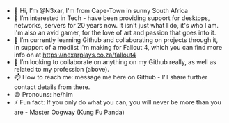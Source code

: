 - 👋 Hi, I’m @N3xar, I'm from Cape-Town in sunny South Africa
- 👀 I’m interested in Tech - have been providing support for desktops, networks, servers for 20 years now. It isn't just what I do, it's who I am. I'm also an avid gamer, for the love of art and passion that goes into it.
- 🌱 I’m currently learning Github and collaborating on projects through it, in support of a modlist I'm making for Fallout 4, which you can find more info on at https://nexarplays.co.za/fallout4
- 💞️ I’m looking to collaborate on anything on my Github really, as well as related to my profession (above).
- 📫 How to reach me: message me here on Github - I'll share further contact details from there.
- 😄 Pronouns: he/him
- ⚡ Fun fact: If you only do what you can, you will never be more than you are - Master Oogway (Kung Fu Panda)

<!---
N3xar/N3xar is a ✨ special ✨ repository because its `README.md` (this file) appears on your GitHub profile.
You can click the Preview link to take a look at your changes.
--->
